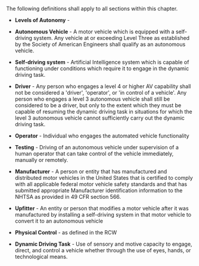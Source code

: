 The following definitions shall apply to all sections within this chapter.

- **Levels of Autonomy** - 

- **Autonomous Vehicle** - A motor vehicle which is equipped with a self-driving system. Any vehicle at or exceeding Level Three as established by the Society of American Engineers shall qualify as an autonomous vehicle. 
- **Self-driving system** - Artificial Intelligence system which is capable of functioning under conditions which require it to engage in the dynamic driving task. 
- **Driver** - Any person who engages a level 4 or higher AV capability shall not be considered a 'driver', 'operator', or 'in control of a vehicle'. Any person who engages a level 3 autonomous vehicle shall still be considered to be a driver, but only to the extent which they must be capable of resuming the dynamic driving task in situations for which the level 3 autonomous vehicle cannot sufficiently carry out the dynamic driving task. 
- **Operator** - Individual who engages the automated vehicle functionality
- **Testing** - Driving of an autonomous vehicle under supervision of a human operator that can take control of the vehicle immediately, manually or remotely.
- **Manufacturer** - A person or entity that has manufactured and distributed motor vehicles in the United States that is certified to comply with all applicable federal motor vehicle safety standards and that has submitted appropriate Manufacturer identification information to the NHTSA as provided in 49 CFR section 566. 
- **Upfitter** - An entity or person that modifies a motor vehicle after it was manufactured by installing a self-driving system in that motor vehicle to convert it to an autonomous vehicle
- **Physical Control** - as defined in the RCW
- **Dynamic Driving Task** - Use of sensory and motive capacity to engage, direct, and control a vehicle  whether through the use of eyes, hands, or technological means. 